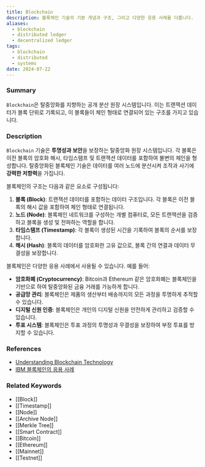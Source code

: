 ```yaml
---
title: Blockchain
description: 블록체인 기술의 기본 개념과 구조, 그리고 다양한 응용 사례를 다룹니다.
aliases:
  - blockchain
  - distributed ledger
  - decentralized ledger
tags:
  - blockchain
  - distributed
  - systems
date: 2024-07-22
---
```

### Summary

`Blockchain`은 탈중앙화를 지향하는 공개 분산 원장 시스템입니다. 이는 트랜잭션 데이터가 블록 단위로 기록되고, 이 블록들이 체인 형태로 연결되어 있는 구조를 가지고 있습니다.

### Description

`Blockchain` 기술은 **투명성과 보안**을 보장하는 탈중앙화 원장 시스템입니다. 각 블록은 이전 블록의 암호화 해시, 타임스탬프 및 트랜잭션 데이터를 포함하여 불변의 체인을 형성합니다. 탈중앙화된 블록체인 기술은 데이터를 여러 노드에 분산시켜 조작과 사기에 **강력한 저항력**을 가집니다.

블록체인의 구조는 다음과 같은 요소로 구성됩니다:

1. **블록 (Block)**: 트랜잭션 데이터를 포함하는 데이터 구조입니다. 각 블록은 이전 블록의 해시 값을 포함하여 체인 형태로 연결됩니다.
2. **노드 (Node)**: 블록체인 네트워크를 구성하는 개별 컴퓨터로, 모든 트랜잭션을 검증하고 블록을 생성 및 전파하는 역할을 합니다.
3. **타임스탬프 (Timestamp)**: 각 블록이 생성된 시간을 기록하여 블록의 순서를 보장합니다.
4. **해시 (Hash)**: 블록의 데이터를 암호화한 고유 값으로, 블록 간의 연결과 데이터 무결성을 보장합니다.

블록체인은 다양한 응용 사례에서 사용될 수 있습니다. 예를 들어:

- **암호화폐 (Cryptocurrency)**: Bitcoin과 Ethereum 같은 암호화폐는 블록체인을 기반으로 하여 탈중앙화된 금융 거래를 가능하게 합니다.
- **공급망 관리**: 블록체인은 제품의 생산부터 배송까지의 모든 과정을 투명하게 추적할 수 있습니다.
- **디지털 신원 인증**: 블록체인은 개인의 디지털 신원을 안전하게 관리하고 검증할 수 있습니다.
- **투표 시스템**: 블록체인은 투표 과정의 투명성과 무결성을 보장하여 부정 투표를 방지할 수 있습니다.

### References

- [Understanding Blockchain Technology](https://builtin.com/blockchain)
- [IBM 블록체인의 응용 사례](https://www.ibm.com/blockchain/use-cases)

### Related Keywords

- [[Block]]
- [[Timestamp]]
- [[Node]]
- [[Archive Node]]
- [[Merkle Tree]]
- [[Smart Contract]]
- [[Bitcoin]]
- [[Ethereum]]
- [[Mainnet]]
- [[Testnet]]
